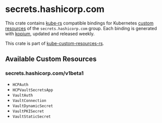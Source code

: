 <!--
SPDX-FileCopyrightText: The kube-custom-resources-rs Authors
SPDX-License-Identifier: 0BSD
 -->

# secrets.hashicorp.com

This crate contains [kube-rs](https://kube.rs/) compatible bindings for Kubernetes [custom resources](https://kubernetes.io/docs/tasks/extend-kubernetes/custom-resources/custom-resource-definitions/) of the `secrets.hashicorp.com` group. Each binding is generated with [kopium](https://github.com/kube-rs/kopium), updated and released weekly.

This crate is part of [kube-custom-resources-rs](https://github.com/metio/kube-custom-resources-rs).

## Available Custom Resources

### secrets.hashicorp.com/v1beta1
- `HCPAuth`
- `HCPVaultSecretsApp`
- `VaultAuth`
- `VaultConnection`
- `VaultDynamicSecret`
- `VaultPKISecret`
- `VaultStaticSecret`
